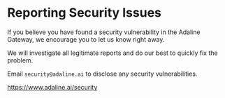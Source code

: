# Reporting Security Issues

If you believe you have found a security vulnerability in the Adaline Gateway, we encourage you to let us know right away.

We will investigate all legitimate reports and do our best to quickly fix the problem.

Email `security@adaline.ai` to disclose any security vulnerabilities.

https://www.adaline.ai/security
